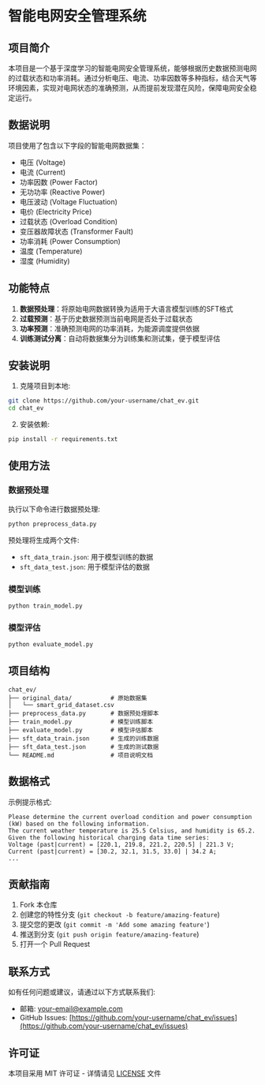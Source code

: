 # 智能电网安全管理系统

## 项目简介

本项目是一个基于深度学习的智能电网安全管理系统，能够根据历史数据预测电网的过载状态和功率消耗。通过分析电压、电流、功率因数等多种指标，结合天气等环境因素，实现对电网状态的准确预测，从而提前发现潜在风险，保障电网安全稳定运行。

## 数据说明

项目使用了包含以下字段的智能电网数据集：

- 电压 (Voltage)
- 电流 (Current)
- 功率因数 (Power Factor)
- 无功功率 (Reactive Power)
- 电压波动 (Voltage Fluctuation)
- 电价 (Electricity Price)
- 过载状态 (Overload Condition)
- 变压器故障状态 (Transformer Fault)
- 功率消耗 (Power Consumption)
- 温度 (Temperature)
- 湿度 (Humidity)

## 功能特点

1. **数据预处理**：将原始电网数据转换为适用于大语言模型训练的SFT格式
2. **过载预测**：基于历史数据预测当前电网是否处于过载状态
3. **功率预测**：准确预测电网的功率消耗，为能源调度提供依据
4. **训练测试分离**：自动将数据集分为训练集和测试集，便于模型评估

## 安装说明

1. 克隆项目到本地:

```bash
git clone https://github.com/your-username/chat_ev.git
cd chat_ev
```

2. 安装依赖:

```bash
pip install -r requirements.txt
```

## 使用方法

### 数据预处理

执行以下命令进行数据预处理:

```bash
python preprocess_data.py
```

预处理将生成两个文件:
- `sft_data_train.json`: 用于模型训练的数据
- `sft_data_test.json`: 用于模型评估的数据

### 模型训练

```bash
python train_model.py
```

### 模型评估

```bash
python evaluate_model.py
```

## 项目结构

```
chat_ev/
├── original_data/           # 原始数据集
│   └── smart_grid_dataset.csv
├── preprocess_data.py       # 数据预处理脚本
├── train_model.py           # 模型训练脚本 
├── evaluate_model.py        # 模型评估脚本
├── sft_data_train.json      # 生成的训练数据
├── sft_data_test.json       # 生成的测试数据
└── README.md                # 项目说明文档
```

## 数据格式

示例提示格式:

```
Please determine the current overload condition and power consumption (kW) based on the following information.
The current weather temperature is 25.5 Celsius, and humidity is 65.2.
Given the following historical charging data time series:
Voltage (past|current) = [220.1, 219.8, 221.2, 220.5] | 221.3 V;
Current (past|current) = [30.2, 32.1, 31.5, 33.0] | 34.2 A;
...
```

## 贡献指南

1. Fork 本仓库
2. 创建您的特性分支 (`git checkout -b feature/amazing-feature`)
3. 提交您的更改 (`git commit -m 'Add some amazing feature'`)
4. 推送到分支 (`git push origin feature/amazing-feature`)
5. 打开一个 Pull Request

## 联系方式

如有任何问题或建议，请通过以下方式联系我们:
- 邮箱: your-email@example.com
- GitHub Issues: [https://github.com/your-username/chat_ev/issues](https://github.com/your-username/chat_ev/issues)

## 许可证

本项目采用 MIT 许可证 - 详情请见 [LICENSE](LICENSE) 文件

